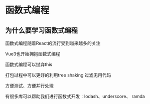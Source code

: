 # 函数式编程


## 为什么要学习函数式编程

函数式编程随着React的流行受到越来越多的关注

Vue3也开始拥抱函数式编程

函数式编程可以抛弃this

打包过程中可以更好的利用tree shaking 过滤无用代码

方便测试、方便并行处理

有很多库可以帮助我们进行函数式开发：lodash、underscore、 ramda